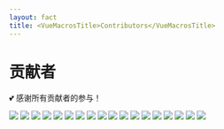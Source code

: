 ```yaml
---
layout: fact
title: <VueMacrosTitle>Contributors</VueMacrosTitle>
---
```


# <VueMacrosTitle>贡献者</VueMacrosTitle>

<div>

💕 感谢所有贡献者的参与！

<div class="contributors mt-5 flex flex-wrap gap-2 justify-center">
  <a href="https://github.com/sxzz"><img src="https://github.com/sxzz.png" class="rounded-full h-10 w-10"></a>
  <a href="https://github.com/alexzhang1030"><img src="https://github.com/alexzhang1030.png" class="rounded-full h-10 w-10"></a>
  <a href="https://github.com/hydrati"><img src="https://github.com/hydrati.png" class="rounded-full h-10 w-10"></a>
  <a href="https://github.com/MrCat33"><img src="https://github.com/MrCat33.png" class="rounded-full h-10 w-10"></a>
  <a href="https://github.com/binotaliu"><img src="https://github.com/binotaliu.png" class="rounded-full h-10 w-10"></a>
  <a href="https://github.com/cullyfung"><img src="https://github.com/cullyfung.png" class="rounded-full h-10 w-10"></a>
  <a href="https://github.com/Dunqing"><img src="https://github.com/Dunqing.png" class="rounded-full h-10 w-10"></a>
  <a href="https://github.com/iEuJen"><img src="https://github.com/iEuJen.png" class="rounded-full h-10 w-10"></a>
  <a href="https://github.com/FrankCheungCN"><img src="https://github.com/FrankCheungCN.png" class="rounded-full h-10 w-10"></a>
  <a href="https://github.com/Jungzl"><img src="https://github.com/Jungzl.png" class="rounded-full h-10 w-10"></a>
  <a href="https://github.com/LoTwT"><img src="https://github.com/LoTwT.png" class="rounded-full h-10 w-10"></a>
  <a href="https://github.com/mtorromeo"><img src="https://github.com/mtorromeo.png" class="rounded-full h-10 w-10"></a>
  <a href="https://github.com/GODLiangCY"><img src="https://github.com/GODLiangCY.png" class="rounded-full h-10 w-10"></a>
  <a href="https://github.com/zihan-ch"><img src="https://github.com/zihan-ch.png" class="rounded-full h-10 w-10"></a>
  <a href="https://github.com/duowb"><img src="https://github.com/duowb.png" class="rounded-full h-10 w-10"></a>
  <a href="https://github.com/qianphong"><img src="https://github.com/qianphong.png" class="rounded-full h-10 w-10"></a>
  <a href="https://github.com/SnowingFox"><img src="https://github.com/SnowingFox.png" class="rounded-full h-10 w-10"></a>
  <a href="https://github.com/zhiyuanzmj"><img src="https://github.com/zhiyuanzmj.png" class="rounded-full h-10 w-10"></a>
</div>

</div>

<!-- 
接着，我还需要感谢所有参与 Vue Macros 贡献和 提 issue 反馈的各位。
如果有遇到使用上的 bug，非常欢迎各位的反馈。
-->
